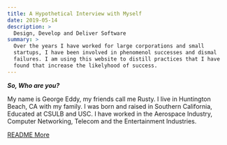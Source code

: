 ```yaml
---
title: A Hypothetical Interview with Myself
date: 2019-05-14
description: >
  Design, Develop and Deliver Software
summary: >
  Over the years I have worked for large corporations and small
  startups, I have been involved in phenomenol successes and dismal
  failures. I am using this website to distill practices that I have
  found that increase the likelyhood of success.
---
```


***So, Who are you?***

My name is George Eddy, my friends call me Rusty.  I live in
Huntington Beach, CA with my family.  I was born and raised in
Southern California, Educated at CSULB and USC. I have worked in the
Aerospace Industry, Computer Networking, Telecom and the Entertainment
Industries. 

[README More](/interview)
